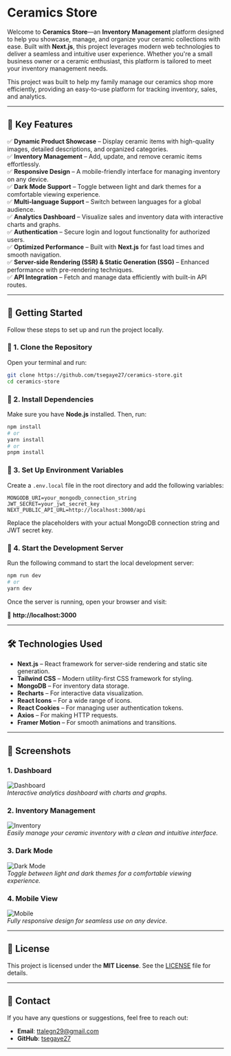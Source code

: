 # Ceramics Store  

Welcome to **Ceramics Store**—an **Inventory Management** platform designed to help you showcase, manage, and organize your ceramic collections with ease. Built with **Next.js**, this project leverages modern web technologies to deliver a seamless and intuitive user experience. Whether you're a small business owner or a ceramic enthusiast, this platform is tailored to meet your inventory management needs.  

This project was built to help my family manage our ceramics shop more efficiently, providing an easy-to-use platform for tracking inventory, sales, and analytics.  

---

## 🌟 Key Features  

✅ **Dynamic Product Showcase** – Display ceramic items with high-quality images, detailed descriptions, and organized categories.  
✅ **Inventory Management** – Add, update, and remove ceramic items effortlessly.  
✅ **Responsive Design** – A mobile-friendly interface for managing inventory on any device.  
✅ **Dark Mode Support** – Toggle between light and dark themes for a comfortable viewing experience.  
✅ **Multi-language Support** – Switch between languages for a global audience.  
✅ **Analytics Dashboard** – Visualize sales and inventory data with interactive charts and graphs.  
✅ **Authentication** – Secure login and logout functionality for authorized users.  
✅ **Optimized Performance** – Built with **Next.js** for fast load times and smooth navigation.  
✅ **Server-side Rendering (SSR) & Static Generation (SSG)** – Enhanced performance with pre-rendering techniques.  
✅ **API Integration** – Fetch and manage data efficiently with built-in API routes.  

---

## 🚀 Getting Started  

Follow these steps to set up and run the project locally.  

### 🔹 1. Clone the Repository  

Open your terminal and run:  

```bash
git clone https://github.com/tsegaye27/ceramics-store.git
cd ceramics-store
```

### 🔹 2. Install Dependencies  

Make sure you have **Node.js** installed. Then, run:  

```bash
npm install
# or
yarn install
# or
pnpm install
```

### 🔹 3. Set Up Environment Variables  

Create a `.env.local` file in the root directory and add the following variables:  

```env
MONGODB_URI=your_mongodb_connection_string
JWT_SECRET=your_jwt_secret_key
NEXT_PUBLIC_API_URL=http://localhost:3000/api
```

Replace the placeholders with your actual MongoDB connection string and JWT secret key.  

### 🔹 4. Start the Development Server  

Run the following command to start the local development server:  

```bash
npm run dev
# or
yarn dev
```

Once the server is running, open your browser and visit:  

📝 **http://localhost:3000**

---

## 🛠️ Technologies Used  

- **Next.js** – React framework for server-side rendering and static site generation.  
- **Tailwind CSS** – Modern utility-first CSS framework for styling.  
- **MongoDB** – For inventory data storage.  
- **Recharts** – For interactive data visualization.  
- **React Icons** – For a wide range of icons.  
- **React Cookies** – For managing user authentication tokens.  
- **Axios** – For making HTTP requests.  
- **Framer Motion** – For smooth animations and transitions.  

---

## 📸 Screenshots    

### 1. **Dashboard**  
![Dashboard](public/dashboard.png)  
*Interactive analytics dashboard with charts and graphs.*  

### 2. **Inventory Management**  
![Inventory](public/ceramics.png)  
*Easily manage your ceramic inventory with a clean and intuitive interface.*  

### 3. **Dark Mode**  
![Dark Mode](public/dark_dashboard.png)  
*Toggle between light and dark themes for a comfortable viewing experience.*  

### 4. **Mobile View**  
![Mobile](public/mobile.jpg)  
*Fully responsive design for seamless use on any device.*  

---

## 📝 License  

This project is licensed under the **MIT License**. See the [LICENSE](LICENSE) file for details.  

---

## 📧 Contact  

If you have any questions or suggestions, feel free to reach out:  

- **Email**: ttalegn29@gmail.com  
- **GitHub**: [tsegaye27](https://github.com/tsegaye27)  

---
